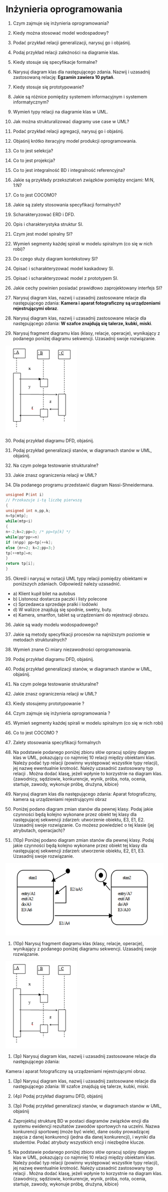 # Inżynieria oprogramowania

1. Czym zajmuje się inżynieria oprogramowania?

2. Kiedy można stosować model wodospadowy?

3. Podać przykład relacji generalizacji, narysuj go i objaśnij.

4. Podaj przykład relacji zależności na diagramie klas.

5. Kiedy stosuje się specyfikacje formalne?

6. Narysuj diagram klas dla następującego zdania. Nazwij i uzasadnij zastosowaną relację: **Egzamin zawiera 10 pytań**.

7. Kiedy stosuje się prototypowanie?

8. Jakie są różnice pomiędzy systemem informacyjnym i systemem informatycznym?

9. Wymień typy relacji na diagramie klas w UML.

10. Jak można strukturalizować diagramy use case w UML?

11. Podać przykład relacji agregacji, narysuj go i objaśnij.

12. Objaśnij krótko iteracyjny model produkcji oprogramowania.

13. Co to jest selekcja?

14. Co to jest projekcja?

15. Co to jest integralność BD i integralność referencyjna?

16. Jakie są przykłady przekształceń związków pomiędzy encjami: M:N, 1:N?

17. Co to jest COCOMO?

18. Jakie są zalety stosowania specyfikacji formalnych?

19. Scharakteryzować ERD i DFD.

20. Opis i charakterystyka struktur SI.

21. Czym jest model spiralny SI?

22. Wymień segmenty każdej spirali w modelu spiralnym (co się w nich robi)?

23. Do czego służy diagram kontekstowy SI?

24. Opisać i scharakteryzować model kaskadowy SI.

25. Opisać i scharakteryzować model z prototypem SI.

26. Jakie cechy powinien posiadać prawidłowo zaprojektowany interfejs SI?

27. Narysuj diagram klas, nazwij i uzasadnij zastosowane relacje dla następującego zdania: **Kamera i aparat fotograficzny są urządzeniami rejestrującymi obraz**.

28. Narysuj diagram klas, nazwij i uzasadnij zastosowane relacje dla następującego zdania: **W szafce znajdują się talerze, kubki, miski**.

29. Narysuj fragment diagramu klas (klasy, relacje, operacje), wynikający z podanego poniżej diagramu sekwencji. Uzasadnij swoje rozwiązanie.

  ![](./images/02.png)

30. Podaj przykład diagramu DFD, objaśnij.

31. Podaj przykład generalizacji stanów, w diagramach stanów w UML, objaśnij.

32. Na czym polega testowanie strukturalne?

33. Jakie znasz ograniczenia relacji w UML?

34. Dla podanego programu przedstawić diagram Nassi-Shneidermana.

  ```c++
  unsigned P(int i)
  // Przekazuje i-tą liczbę pierwszą
  {
  unsigned int n,pp,k;
  n=tp[mtp];
  while(mtp<i)
  {
  n+-2;k=2;pp=3; /* pp=tp[k] */
  while(pp*pp<=n)
  if (n%pp) pp=tp[++k];
  else {n+=2; k=2;pp=3;}
  tp[++mtp]=n;
  }
  return tp[i];
  }
  ```

35. Określ i narysuj w notacji UML typy relacji pomiędzy obiektami w poniższych zdaniach. Odpowiedź należy uzasadnić.

  - a) Klient kupił bilet na autobus
  - b) Listonosz dostarcza paczki i listy polecone
  - c) Sprzedawca sprzedaje pralki i lodówki
  - d) W walizce znajdują się spodnie, swetry, buty.
  - e) Kamera, smartfon, tablet są urządzeniami do rejestracji obrazu.

36. Jakie są wady modelu wodospadowego?

37. Jakie są metody specyfikacji procesów na najniższym poziomie w metodach strukturalnych?

38. Wymień znane Ci miary niezawodności oprogramowania.

39. Podaj przykład diagramu DFD, objaśnij.

40. Podaj przykład generalizacji stanów, w diagramach stanów w UML, objaśnij.

41. Na czym polega testowanie strukturalne?

42. Jakie znasz ograniczenia relacji w UML?

43. Kiedy stosujemy prototypowanie ?

44. Czym zajmuje się inżynieria oprogramowania ?

45. Wymień segmenty każdej spirali w modelu spiralnym (co się w nich robi)

46. Co to jest COCOMO ?

47. Zalety stosowania specyfikacji formalnych

48. Na podstawie podanego poniżej zbioru słów opracuj spójny diagram klas w UML, pokazujący co najmniej 10 relacji między obiektami klas. Należy podać typ relacji (powinny występować wszystkie typy relacji), jej nazwę ewentualnie krotność. Należy uzasadnić zastosowany typ relacji . Można dodać klasę, jeżeli wpłynie to korzystnie na diagram klas. {zawodnicy, sędziowie, konkurencje, wynik, próba, nota, ocenia, startuje, zawody, wykonuje próbę, drużyna, kibice}

49. Narysuj diagram klas dla następującego zdania: Aparat fotograficzny, kamera są urządzeniami rejestrującymi obraz

50. Poniżej podano diagram zmian stanów dla pewnej klasy. Podaj jakie czynności będą kolejno wykonane przez obiekt tej klasy dla następującej sekwencji zdarzeń: utworzenie obiektu, E3, E1, E2\. Uzasadnij swoje rozwiązanie. Co możesz powiedzieć o tej klasie (jej atrybutach, operacjach)?

51. (10p) Poniżej podano diagram zmian stanów dla pewnej klasy. Podaj jakie czynności będą kolejno wykonane przez obiekt tej klasy dla następującej sekwencji zdarzeń: utworzenie obiektu, E2, E1, E3\. Uzasadnij swoje rozwiązanie.

![](./images/01.png)

1. (10p) Narysuj fragment diagramu klas (klasy, relacje, operacje), wynikający z podanego poniżej diagramu sekwencji. Uzasadnij swoje rozwiązanie.

![](./images/02.png)

1. (3p) Narysuj diagram klas, nazwij i uzasadnij zastosowane relacje dla następującego zdania:

Kamera i aparat fotograficzny są urządzeniami rejestrującymi obraz.

1. (3p) Narysuj diagram klas, nazwij i uzasadnij zastosowane relacje dla następującego zdania: W szafce znajdują się talerze, kubki, miski.

2. (4p) Podaj przykład diagramu DFD, objaśnij

3. (3p) Podaj przykład generalizacji stanów, w diagramach stanów w UML, objaśnij

4. Zaprojektuj strukturę BD w postaci diagramów związków encji dla systemu ewidencji rezultatów zawodów sportowych na uczelni. Nazwa konkurencji sportowej (może być wiele), dane osoby prowadzącej zajęcia z danej konkurencji (jedna dla danej konkurencji), i wyniki dla studentów. Podać atrybuty wszystkich encji i niezbędne klucze.

5. Na podstawie podanego poniżej zbioru słów opracuj spójny diagram klas w UML, pokazujący co najmniej 10 relacji między obiektami klas. Należy podać typ relacji (powinny występować wszystkie typy relacji), jej nazwę ewentualnie krotność. Należy uzasadnić zastosowany typ relacji . Można dodać klasę, jeżeli wpłynie to korzystnie na diagram klas. {zawodnicy, sędziowie, konkurencje, wynik, próba, nota, ocenia, startuje, zawody, wykonuje próbę, drużyna, kibice}
